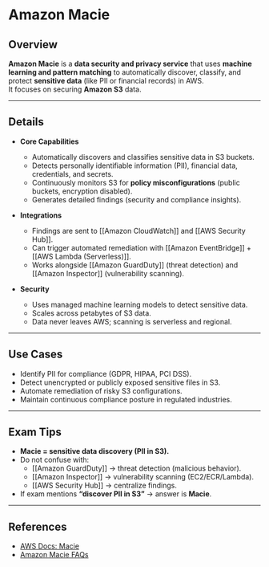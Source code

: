 # **Amazon Macie**

## **Overview**
**Amazon Macie** is a **data security and privacy service** that uses **machine learning and pattern matching** to automatically discover, classify, and protect **sensitive data** (like PII or financial records) in AWS.  
It focuses on securing **Amazon S3** data.

---

## **Details**
- **Core Capabilities**
	- Automatically discovers and classifies sensitive data in S3 buckets.
	- Detects personally identifiable information (PII), financial data, credentials, and secrets.
	- Continuously monitors S3 for **policy misconfigurations** (public buckets, encryption disabled).
	- Generates detailed findings (security and compliance insights).

- **Integrations**
	- Findings are sent to [[Amazon CloudWatch]] and [[AWS Security Hub]].
	- Can trigger automated remediation with [[Amazon EventBridge]] + [[AWS Lambda (Serverless)]].
	- Works alongside [[Amazon GuardDuty]] (threat detection) and [[Amazon Inspector]] (vulnerability scanning).

- **Security**
	- Uses managed machine learning models to detect sensitive data.
	- Scales across petabytes of S3 data.
	- Data never leaves AWS; scanning is serverless and regional.

---

## **Use Cases**
- Identify PII for compliance (GDPR, HIPAA, PCI DSS).
- Detect unencrypted or publicly exposed sensitive files in S3.
- Automate remediation of risky S3 configurations.
- Maintain continuous compliance posture in regulated industries.

---

## **Exam Tips**
- **Macie = sensitive data discovery (PII in S3).**  
- Do not confuse with:  
	- [[Amazon GuardDuty]] → threat detection (malicious behavior).  
	- [[Amazon Inspector]] → vulnerability scanning (EC2/ECR/Lambda).  
	- [[AWS Security Hub]] → centralize findings.  
- If exam mentions **“discover PII in S3”** → answer is **Macie**.  

---

## **References**
- [AWS Docs: Macie](https://docs.aws.amazon.com/macie/)  
- [Amazon Macie FAQs](https://aws.amazon.com/macie/faqs/)  